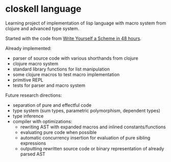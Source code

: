 # closkell language

Learning project of implementation of lisp language with macro system from clojure and advanced type system.

Started with the code from [Write Yourself a Scheme in 48 hours](https://en.wikibooks.org/wiki/Write_Yourself_a_Scheme_in_48_Hours).

Already implemented:
- parser of source code with various shorthands from clojure
- clojure macro system
- standard library functions for list manipulation
- some clojure macros to test macro implementation
- primitive REPL
- tests for parser and macro system

Future research directions:
- separation of pure and effectful code
- type system (sum types, parametric polymorphism, dependent types)
- type inference
- compiler with optimizations:
  - rewriting AST with expanded macros and inlined constants/functions
  - evaluating pure code when possible
  - automatic concurrency insertion for evaluation of pure sibling expressions
  - outputting rewritten source code or binary representation of already parsed AST
